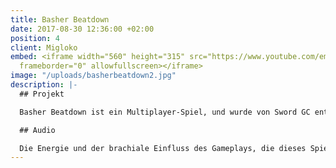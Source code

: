 ```yaml
---
title: Basher Beatdown
date: 2017-08-30 12:36:00 +02:00
position: 4
client: Migloko
embed: <iframe width="560" height="315" src="https://www.youtube.com/embed/W_mZdIBP8Lg?rel=0&amp;controls=0&amp;showinfo=0"
  frameborder="0" allowfullscreen></iframe>
image: "/uploads/basherbeatdown2.jpg"
description: |-
  ## Projekt

  Basher Beatdown ist ein Multiplayer-Spiel, und wurde von Sword GC entwickelt. Das Spiel ist auf der Air Console verfügbar und wird bald auf Steam veröffentlicht.

  ## Audio

  Die Energie und der brachiale Einfluss des Gameplays, die dieses Spiel definieren, dienten uns als Inspiration für die fünf elektronischen Musikstücke, die wir für das Spielmenü und die einzelnen Levels produziert haben. Dabei kreierten wir über 130 neue Soundeffekte und arbeiteten mit einem Synchronsprecher, um jedem der Charaktere eine eigene, vollständige Persönlichkeit zu verleihen.
---
```


